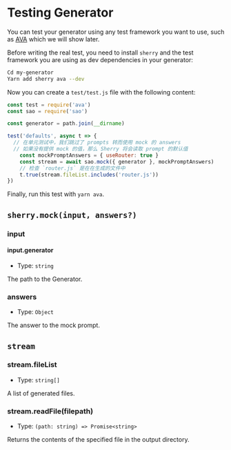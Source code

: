 # Testing Generator

You can test your generator using any test framework you want to use, such as [AVA](https://ava.li) which we will show later.

Before writing the real test, you need to install `sherry` and the test framework you are using as dev dependencies in your generator:

```bash
Cd my-generator
Yarn add sherry ava --dev
```

Now you can create a `test/test.js` file with the following content:

```js
const test = require('ava')
const sao = require('sao')

const generator = path.join(__dirname)

test('defaults', async t => {
  // 在单元测试中，我们跳过了 prompts 转而使用 mock 的 answers
  // 如果没有提供 mock 的值，那么 Sherry 将会读取 prompt 的默认值
	const mockPromptAnswers = { useRouter: true }
	const stream = await sao.mock({ generator }, mockPromptAnswers)
	// 检查 `router.js` 是在在生成的文件中
	t.true(stream.fileList.includes('router.js'))
})
```

Finally, run this test with `yarn ava`.

## `sherry.mock(input, answers?)`

### input

#### input.generator

- Type: `string`

The path to the Generator.

### answers

- Type: `Object`

The answer to the mock prompt.

## `stream`

### stream.fileList

- Type: `string[]`

A list of generated files.

### stream.readFile(filepath)

- Type: `(path: string) => Promise<string>`

Returns the contents of the specified file in the output directory.
